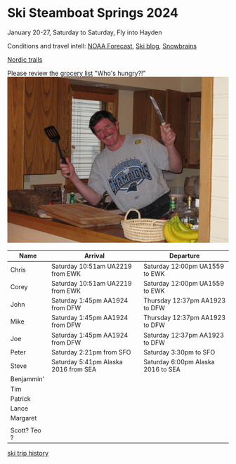 # Ski Steamboat Springs 2024

January 20-27, Saturday to Saturday,
Fly into Hayden

Conditions and travel intell:
[NOAA Forecast](https://forecast.weather.gov/MapClick.php?lat=40.4827&lon=-106.8289),
[Ski blog](https://www.ski.com/blog/),
[Snowbrains](https://snowbrains.com/)

[Nordic trails](https://www.steamboatpilot.com/news/best-places-to-cross-country-ski-in-steamboat/)

Please review the [grocery list](https://docs.google.com/document/d/1i4ODs6pL9yMEJcBhlv133xWCDkWIRFX0/edit)
"Who's hungry?!"
![Chef Mike!](0903ski_JacksonHole_Mike.jpg)

Name | Arrival | Departure |
---|---|----|
 Chris | Saturday 10:51am UA2219 from EWK | Saturday 12:00pm UA1559 to EWK |
 Corey | Saturday 10:51am UA2219 from EWK | Saturday 12:00pm UA1559 to EWK |
 John | Saturday 1:45pm AA1924 from DFW | Thursday 12:37pm AA1923 to DFW |
 Mike | Saturday 1:45pm AA1924 from DFW | Thursday 12:37pm AA1923 to DFW |
 Joe | Saturday 1:45pm AA1924 from DFW | Saturday 12:37pm AA1923 to DFW |
 Peter | Saturday 2:21pm from SFO | Saturday 3:30pm to SFO |
 Steve | Saturday 5:41pm Alaska 2016 from SEA | Saturday 6:00pm Alaska 2016 to SEA |
 Benjammin' |  |  |
 Tim |  |  | 
 Patrick | | |
 Lance |  |  |
 Margaret |  |  |
   |  |  |
 Scott? Teo ? |  |  |

[ski trip history](ski-trip-history)
